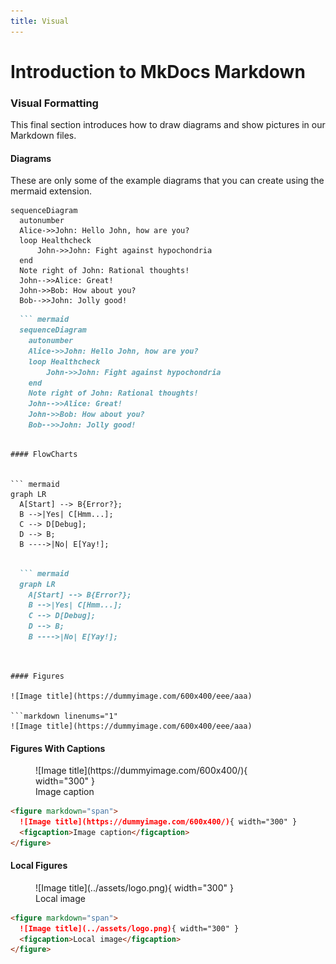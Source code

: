 ```yaml
---
title: Visual
---
```


# Introduction to MkDocs Markdown
### Visual Formatting
This final section introduces how to draw diagrams and show pictures in our Markdown files.

#### Diagrams
These are only some of the example diagrams that you can create using the mermaid extension.

``` mermaid
sequenceDiagram
  autonumber
  Alice->>John: Hello John, how are you?
  loop Healthcheck
      John->>John: Fight against hypochondria
  end
  Note right of John: Rational thoughts!
  John-->>Alice: Great!
  John->>Bob: How about you?
  Bob-->>John: Jolly good!
```

```markdown linenums="1"
  ``` mermaid
  sequenceDiagram
    autonumber
    Alice->>John: Hello John, how are you?
    loop Healthcheck
        John->>John: Fight against hypochondria
    end
    Note right of John: Rational thoughts!
    John-->>Alice: Great!
    John->>Bob: How about you?
    Bob-->>John: Jolly good!
  ```
```

#### FlowCharts


``` mermaid
graph LR
  A[Start] --> B{Error?};
  B -->|Yes| C[Hmm...];
  C --> D[Debug];
  D --> B;
  B ---->|No| E[Yay!];
```

```markdown linenums="1"

  ``` mermaid
  graph LR
    A[Start] --> B{Error?};
    B -->|Yes| C[Hmm...];
    C --> D[Debug];
    D --> B;
    B ---->|No| E[Yay!];
  ```

```


#### Figures

![Image title](https://dummyimage.com/600x400/eee/aaa)

```markdown linenums="1"
![Image title](https://dummyimage.com/600x400/eee/aaa)

```

#### Figures With Captions

<figure markdown="span">
  ![Image title](https://dummyimage.com/600x400/){ width="300" }
  <figcaption>Image caption</figcaption>
</figure>

```markdown linenums="1"
<figure markdown="span">
  ![Image title](https://dummyimage.com/600x400/){ width="300" }
  <figcaption>Image caption</figcaption>
</figure>
```

#### Local Figures

<figure markdown="span">
  ![Image title](../assets/logo.png){ width="300" }
  <figcaption>Local image</figcaption>
</figure>

```markdown linenums="1"
<figure markdown="span">
  ![Image title](../assets/logo.png){ width="300" }
  <figcaption>Local image</figcaption>
</figure>
```